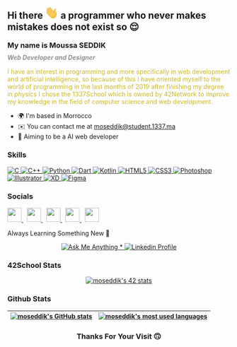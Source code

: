 <h2> Hi there <img src="https://raw.githubusercontent.com/appinha/appinha/main/img/Hi.gif" width="30px"> a programmer who never makes mistakes does not exist so 😌</h2>

<h3 style="line-height:15px">My name is Moussa SEDDIK</h3>
<h5 style="color:#919191; line-height:0px">Web Developer and Designer</h5>


<p style="color:#ccb821">I have an interest in programming and more specifically in web development and artificial intelligence, so because of this I have oriented myself to the world of programming in the last months of 2019 after finishing my degree in physics I chose the 1337School which is owned by 42Network to improve my knowledge in the field of computer science and web development.</p>

- :earth_africa:  I'm based in Morrocco
- :envelope:  You can contact me at [moseddik@student.1337.ma](mailto:moseddik@student.1337.ma)
- :bow_and_arrow:​ Aiming to be a AI web developer


### Skills<p align="left">
<a href="https://docs.microsoft.com/en-us/cpp/?view=msvc-170" target="_blank" rel="noreferrer">
	<img src="https://raw.githubusercontent.com/danielcranney/readme-generator/main/public/icons/skills/c-colored.svg" width="36" height="36" alt="C" />
</a>
<a href="https://docs.microsoft.com/en-us/cpp/?view=msvc-170" target="_blank" rel="noreferrer">
	<img src="https://raw.githubusercontent.com/danielcranney/readme-generator/main/public/icons/skills/cplusplus-colored.svg" width="36" height="36" alt="C++" />
</a>
<a href="https://www.python.org/" target="_blank" rel="noreferrer">
	<img src="https://raw.githubusercontent.com/danielcranney/readme-generator/main/public/icons/skills/python-colored.svg" width="36" height="36" alt="Python" />
</a>
<a href="https://dart.dev/" target="_blank" rel="noreferrer">
	<img src="https://raw.githubusercontent.com/danielcranney/readme-generator/main/public/icons/skills/dart-colored.svg" width="36" height="36" alt="Dart" />
</a>
<a href="https://kotlinlang.org/" target="_blank" rel="noreferrer">
	<img src="https://raw.githubusercontent.com/danielcranney/readme-generator/main/public/icons/skills/kotlin-colored.svg" width="36" height="36" alt="Kotlin" />
</a>
<a href="https://developer.mozilla.org/en-US/docs/Glossary/HTML5" target="_blank" rel="noreferrer">
	<img src="https://raw.githubusercontent.com/danielcranney/readme-generator/main/public/icons/skills/html5-colored.svg" width="36" height="36" alt="HTML5" />
</a>
<a href="https://www.w3.org/TR/CSS/#css" target="_blank" rel="noreferrer">
	<img src="https://raw.githubusercontent.com/danielcranney/readme-generator/main/public/icons/skills/css3-colored.svg" width="36" height="36" alt="CSS3" />
</a>
<a href="https://www.adobe.com/uk/products/photoshop.html" target="_blank" rel="noreferrer">
	<img src="https://raw.githubusercontent.com/danielcranney/readme-generator/main/public/icons/skills/photoshop-colored-dark.svg" width="36" height="36" alt="Photoshop" />
</a>
<a href="adobe.com/uk/products/illustrator.html" target="_blank" rel="noreferrer">
	<img src="https://raw.githubusercontent.com/danielcranney/readme-generator/main/public/icons/skills/illustrator-colored-dark.svg" width="36" height="36" alt="Illustrator" />
</a>
<a href="https://www.adobe.com/uk/products/xd.html" target="_blank" rel="noreferrer">
	<img src="https://raw.githubusercontent.com/danielcranney/readme-generator/main/public/icons/skills/xd-colored-dark.svg" width="36" height="36" alt="XD" />
</a>
<a href="https://www.figma.com/" target="_blank" rel="noreferrer">
	<img src="https://raw.githubusercontent.com/danielcranney/readme-generator/main/public/icons/skills/figma-colored.svg" width="36" height="36" alt="Figma" />
</a>
</p>

### Socials

<p align="left">

<a href="https://discord.com/users/606580798094704861" target="_blank" rel="noreferrer">
	<img src="https://raw.githubusercontent.com/danielcranney/readme-generator/main/public/icons/socials/discord.svg" width="32" height="32" />
</a>
&nbsp;
<a href="https://www.github.com/Mou-SED" target="_blank" rel="noreferrer">
	<img src="https://raw.githubusercontent.com/danielcranney/readme-generator/main/public/icons/socials/github-dark.svg" width="32" height="32" />
</a>
&nbsp;
<a href="http://www.instagram.com/moussa_seddik" target="_blank" rel="noreferrer">
	<img src="https://raw.githubusercontent.com/danielcranney/readme-generator/main/public/icons/socials/instagram.svg" width="32" height="32" />
</a>
&nbsp;
<a href="https://www.stackoverflow.com/users/16279510/mou-sed?tab=profile" target="_blank" rel="noreferrer">
	<img src="https://raw.githubusercontent.com/danielcranney/readme-generator/main/public/icons/socials/stackoverflow.svg" width="32" height="32" />
</a>
&nbsp;
<a href="https://www.twitter.com/SEDDIKMOUSSA1" target="_blank" rel="noreferrer">
	<img src="https://raw.githubusercontent.com/danielcranney/readme-generator/main/public/icons/socials/twitter.svg" width="32" height="32" />
</a>

</p>

<!-- ### <b>Top Repositories</b>

<div width="100%" align="center">
	<a href="https://github.com/Mou-SED/push_swap-42-cursus" align="left">
		<img align="left" width="45%" src="https://github-readme-stats.vercel.app/api/pin/?username=Mou-SED&repo=push_swap-42-cursus&title_color=0891b2&text_color=ffffff&icon_color=0891b2&bg_color=1c1917&hide_border=true&locale=en" />
	</a>
	<a href="https://github.com/Mou-SED/libft-42-cursus" align="right">
		<img align="right" width="45%" src="https://github-readme-stats.vercel.app/api/pin/?username=Mou-SED&repo=libft-42-cursus&title_color=0891b2&text_color=ffffff&icon_color=0891b2&bg_color=1c1917&hide_border=true&locale=en" />
	</a>
</div>

<br />
<br />
<br />
<br />
<br /> -->

Always Learning Something New 🫠​

<p align="center">
	<a href="mailto:moseddik@student.1337.ma">
		<img alt="Ask Me Anything" src="https://img.shields.io/badge/-Ask_me_anything-blueviolet?style=flat&logo=Gmail&logoColor=white&link=mailto:moseddik@student.1337.ma" />
	<span> * </span>
	<a href="https://www.linkedin.com/in/moussa-seddik-9429a9168/">
		<img alt="Linkedin Profile" src="https://img.shields.io/badge/-Linkedin_Profile-0072b1?style=flat&logo=Linkedin&logoColor=white&link=https://www.linkedin.com/in/moussa-seddik-9429a9168/" />
	</a>
</p>

### 42School Stats
<div align="center"> 
<a href="https://github.com/oakoudad/badge42"><img src="https://badge.mediaplus.ma/darkblue/moseddik" alt="moseddik's 42 stats" width="55%" /></a>
</div>

### Github Stats
| [![moseddik's GitHub stats](https://github-readme-stats.vercel.app/api?username=Mou-SED&count_private=true&show_icons=true&hide=issues&hide_border=true&theme=jolly)](https://github.com/Mou-SED?tab=repositories) | [![moseddik's most used languages](https://github-readme-stats.vercel.app/api/top-langs/?username=Mou-SED&layout=compact&hide_border=true&theme=jolly)](https://github.com/Mou-SED?tab=repositories) |
| :----------------------------------------------------------------------------------------------------------------------------------------------------------------------------------------------------------------: | :--------------------------------------------------------------------------------------------------------------------------------------------------------------------------------------------------: |


<h3 align="center">
	Thanks For Your Visit 🙃​
</h3>
